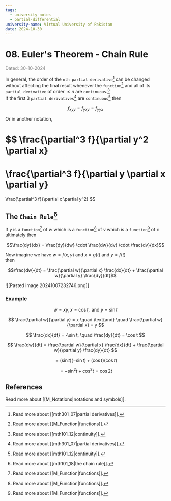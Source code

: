 ```yaml
---
tags:
  - university-notes
  - partial-differential
university-name: Virtual University of Pakistan
date: 2024-10-30
---
```


# 08. Euler's Theorem - Chain Rule

<span style="color: gray;">Dated: 30-10-2024</span>


In general, the order of the `nth partial derivative`[^1] can be changed without affecting the final result whenever the `function`[^2] and all of its `partial derivative` of order $\le n$ are `continuous`.[^3]  
If the first 3 `partial derivatives`[^1] are `continuous`[^3] then  

$$f_{xyy} = f_{yxy} = f_{yyx}$$

Or in another notation,

$$
\frac{\partial^3 f}{\partial y^2 \partial x}
=
\frac{\partial^3 f}{\partial y \partial x \partial y}
=
\frac{\partial^3 f}{\partial x \partial y^2}
$$

## The `Chain Rule`[^4]

If $y$ is a `function`[^2] of $w$ which is a `function`[^2] of $v$ which is a `function`[^2] of $x$ ultimately then  

$$\frac{dy}{dx} = \frac{dy}{dw} \cdot \frac{dw}{dv} \cdot \frac{dv}{dx}$$

Now imagine we have $w = f(x, y)$ and $x = g(t)$ and $y = f(t)$  
then  

$$\frac{dw}{dt} = \frac{\partial w}{\partial x} \frac{dx}{dt} + \frac{\partial w}{\partial y} \frac{dy}{dt}$$

![[Pasted image 20241007232746.png]]

### Example

$$w = xy, x = \cos t, \text{ and } y = \sin t$$

 $$ \frac{\partial w}{\partial y} = x \quad \text{and} \quad \frac{\partial w}{\partial x} = y $$

 $$ \frac{dx}{dt} = -\sin t, \quad \frac{dy}{dt} = \cos t $$

 $$ \frac{dw}{dt} = \frac{\partial w}{\partial x} \frac{dx}{dt} + \frac{\partial w}{\partial y} \frac{dy}{dt} $$

 $$ = (\sin t)(-\sin t) + (\cos t)(\cos t) $$

 $$ = -\sin^2 t + \cos^2 t = \cos 2t $$

## References

Read more about [[M_Notations|notations and symbols]].

[^1]: Read more about [[mth301_07|partial derivatives]].
[^2]: Read more about [[M_Function|functions]].
[^3]: Read more about [[mth101_12|continuity]].
[^4]: Read more about [[mth101_18|the chain rule]].